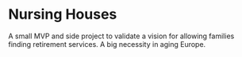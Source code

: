 # Nursing Houses

A small MVP and side project to validate a vision for allowing families finding retirement services. A big necessity in aging Europe.
